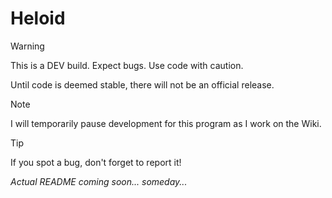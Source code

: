 # Heloid
> [!WARNING]
> This is a DEV build. Expect bugs. Use code with caution.
> 
> Until code is deemed stable, there will not be an official release.

> [!NOTE]
> I will temporarily pause development for this program as I work on the Wiki.

> [!TIP]
> If you spot a bug, don't forget to report it!

_Actual README coming soon... someday..._
